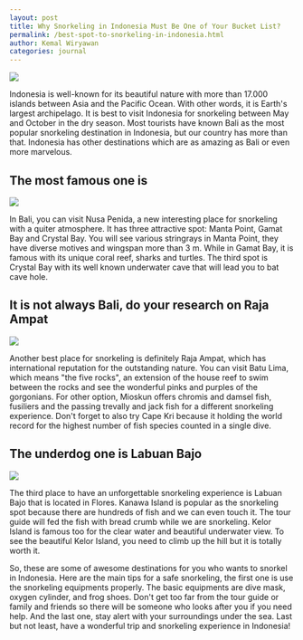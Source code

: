 ```yaml
---
layout: post
title: Why Snorkeling in Indonesia Must Be One of Your Bucket List?
permalink: /best-spot-to-snorkeling-in-indonesia.html
author: Kemal Wiryawan
categories: journal
---
```


<img src="https://i.imgur.com/vLDUFiD.jpg" class="img-responsive" />

Indonesia is well-known for its beautiful nature with more than 17.000 islands between Asia and the Pacific Ocean. With other words, it is Earth's largest archipelago. It is best to visit Indonesia for snorkeling between May and October in the dry season. Most tourists have known Bali as the most popular snorkeling destination in Indonesia, but our country has more than that. Indonesia has other destinations which are as amazing as Bali or even more marvelous.

## The most famous one is

<img src="https://www.wisatalah.com/wp-content/uploads/2017/02/9-Tempat-Snorkeling-Terbaik-Di-Indonesia-714x450.jpg" class="img-responsive" />

In Bali, you can visit Nusa Penida, a new interesting place for snorkeling with a quiter atmosphere. It has three attractive spot: Manta Point, Gamat Bay and Crystal Bay. You will see various stringrays in Manta Point, they have diverse motives and wingspan more than 3 m. While in Gamat Bay, it is famous with its unique coral reef, sharks and turtles. The third spot is Crystal Bay with its well known underwater cave that will lead you to bat cave hole.

## It is not always Bali, do your research on Raja Ampat

<img src="https://i1.wp.com/cruising-raja-ampat.com/wp-content/uploads/2017/03/snorkeling-raja-ampat.jpg" class="img-repsonsive" />

Another best place for snorkeling is definitely Raja Ampat, which has international reputation for the outstanding nature. You can visit Batu Lima, which means "the five rocks", an extension of the house reef to swim between the rocks and see the wonderful pinks and purples of the gorgonians. For other option, Mioskun offers chromis and damsel fish, fusiliers and the passing trevally and jack fish for a different snorkeling experience. Don't forget to also try Cape Kri because it holding the world record for the highest number of fish species counted in a single dive.

## The underdog one is Labuan Bajo

<img src="https://i0.wp.com/floresfantastictours.com/wp-content/uploads/2017/07/Snorkeling.jpg" class="img-repsonsive" />

The third place to have an unforgettable snorkeling experience is Labuan Bajo that is located in Flores. Kanawa Island is popular as the snorkeling spot because there are hundreds of fish and we can even touch it. The tour guide will fed the fish with bread crumb while we are snorkeling. Kelor Island is famous too for the clear water and beautiful underwater view. To see the beautiful Kelor Island, you need to climb up the hill but it is totally worth it.

So, these are some of awesome destinations for you who wants to snorkel in Indonesia. Here are the main tips for a safe snorkeling, the first one is use the snorkeling equipments properly. The basic equipments are dive mask, oxygen cylinder, and frog shoes. Don't get too far from the tour guide or family and friends so there will be someone who looks after you if you need help. And the last one, stay alert with your surroundings under the sea. Last but not least, have a wonderful trip and snorkeling experience in Indonesia!
